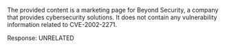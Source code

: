 The provided content is a marketing page for Beyond Security, a company that provides cybersecurity solutions. It does not contain any vulnerability information related to CVE-2002-2271.

Response: UNRELATED